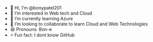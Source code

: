 - 👋 Hi, I’m @bonypatel201
- 👀 I’m interested in Web tech and Cloud
- 🌱 I’m currently learning Azure
- 💞️ I’m looking to collaborate to learn Cloud and Web Technologies
- 😄 Pronouns: Bon-e
- ⚡ Fun fact: I dont know GitHub

<!---
bonypatel201/bonypatel201 is a ✨ special ✨ repository because its `README.md` (this file) appears on your GitHub profile.
You can click the Preview link to take a look at your changes.
--->

